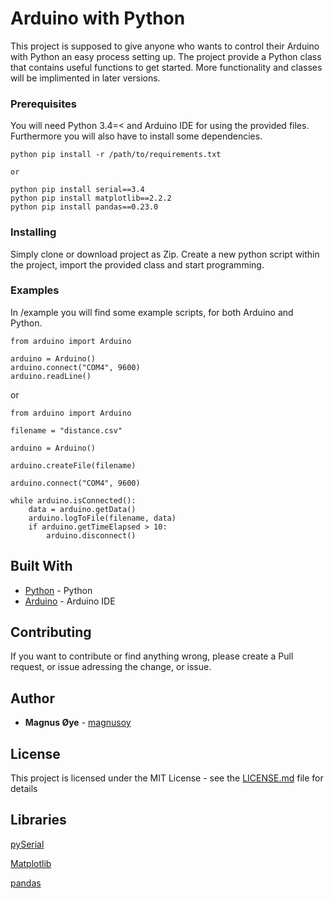 # Arduino with Python

This project is supposed to give anyone who wants to control their Arduino with Python an easy process setting up. The project provide a Python class that contains useful functions to get started. More functionality and classes will be implimented in later versions.

### Prerequisites

You will need Python 3.4=< and Arduino IDE for using the provided files.
Furthermore you will also have to install some dependencies.

```
python pip install -r /path/to/requirements.txt

or

python pip install serial==3.4
python pip install matplotlib==2.2.2
python pip install pandas==0.23.0
```

### Installing

Simply clone or download project as Zip.
Create a new python script within the project,
import the provided class and start programming.

### Examples

In /example you will find some example scripts,
for both Arduino and Python.

```
from arduino import Arduino

arduino = Arduino()
arduino.connect("COM4", 9600)
arduino.readLine()
```

or

```
from arduino import Arduino

filename = "distance.csv"

arduino = Arduino()

arduino.createFile(filename)

arduino.connect("COM4", 9600)

while arduino.isConnected():
	data = arduino.getData()
	arduino.logToFile(filename, data)
	if arduino.getTimeElapsed > 10:
		arduino.disconnect()
```


## Built With

* [Python](https://www.python.org/) - Python
* [Arduino](https://www.arduino.cc/) - Arduino IDE

## Contributing

If you want to contribute or find anything wrong, please create a Pull request, or issue adressing the change, or issue.


## Author

* **Magnus Øye** - [magnusoy](https://github.com/magnusoy)


## License

This project is licensed under the MIT License - see the [LICENSE.md](https://github.com/magnusoy/Arduino-with-Python/blob/master/LICENSE) file for details


## Libraries

[pySerial](http://pyserial.readthedocs.io/en/latest/index.html)

[Matplotlib](https://matplotlib.org/index.html)

[pandas](https://pandas.pydata.org/)
